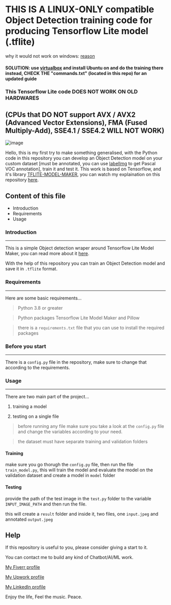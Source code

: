  # THIS IS A LINUX-ONLY compatible Object Detection training code for producing Tensorflow Lite model (.tflite)
 why it would not work on windows: [reason](https://github.com/google-research/google-research/issues/779)
 #### SOLUTION: use [virtualbox](https://www.oracle.com/ph/virtualization/technologies/vm-downloads/virtualbox-downloads.html) and install Ubuntu on and do the training there instead, CHECK THE "commands.txt" (located in this repo) for an updated guide

### This Tensorflow Lite code DOES NOT WORK ON OLD HARDWARES 
## (CPUs that DO NOT support AVX / AVX2 (Advanced Vector Extensions), FMA (Fused Multiply-Add), SSE4.1 / SSE4.2 WILL NOT WORK)

![image](https://github.com/user-attachments/assets/a369e1c0-3f69-4713-ae4a-6004e6e64a8c)

Hello, this is my first try to make something generalised, with the Python code in this repository you can develop an Object Detection model on your custom dataset [must be annotated, you can use [labelImg](https://github.com/tzutalin/labelImg) to get Pascal VOC annotation], train it and test it. This work is based on Tensorflow, and it's library [TFLITE-MODEL-MAKER](https://www.tensorflow.org/lite/api_docs/python/tflite_model_maker), you can watch my explaination on this repository [here](https://youtu.be/Yp5kglvEIZ4).

## Content of this file

* Introduction
* Requirements
* Usage

### Introduction
---

This is a simple Object detection wraper around Tensorflow Lite Model Maker, you can read more about it [here](https://www.tensorflow.org/lite/api_docs/python/tflite_model_maker).

With the help of this repository you can train an Object Detection model and save it in `.tflite` format.

### Requirements
---

Here are some basic requirements...

> Python 3.8 or greater

> Python packages Tensorflow Lite Model Maker and Pillow

> there is a `requirements.txt` file that you can use to install the required packages

### Before you start
---

There is a `config.py` file in the repository, make sure to change that according to the requirements.

### Usage
---

There are two main part of the project...
    
1. training a model
    
2. testing on a single file

> before running any file make sure you take a look at the `config.py` file and change the variables according to your need.

> the dataset must have separate training and validation folders

#### Training

make sure you go thorugh the `config.py` file, then run the file `train_model.py`, this will train the model and evaluate the model on the validation dataset and create a model in `model` folder

#### Testing

provide the path of the test image in the `test.py` folder to the variable `INPUT_IMAGE_PATH` and then run the file.

this will create a `result` folder and inside it, two files, one `input.jpeg` and annotated `output.jpeg`

## Help

If this repository is useful to you, please consider giving a start to it.

You can contact me to build any kind of Chatbot/AI/ML work.

[My Fiverr profile](https://www.fiverr.com/rajkkapadia​)

[My Upwork profile](https://www.upwork.com/freelancers/~0176aeacfcff7f1fc2)

[My LinkedIn profile](https://www.linkedin.com/in/rajkkapadia/)

Enjoy the life, Feel the music.
Peace.
